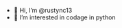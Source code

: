 - 👋 Hi, I’m @rustync13
- 👀 I’m interested in codage in python

<!---
rustync13/rustync13 is a ✨ special ✨ repository because its `README.md` (this file) appears on your GitHub profile.
You can click the Preview link to take a look at your changes.
--->
